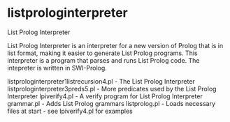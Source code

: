 # listprologinterpreter
List Prolog Interpreter

List Prolog Interpreter is an interpreter for a new version of Prolog that is in list format, making it easier to generate List Prolog programs.  This interpreter is a program that parses and runs List Prolog code.  The intepreter is written in SWI-Prolog.

listprologinterpreter1listrecursion4.pl - The List Prolog Interpreter
listprologinterpreter3preds5.pl - More predicates used by the List Prolog Interpreter
lpiverify4.pl - A verify program for List Prolog Interpreter
grammar.pl - Adds List Prolog grammars
listprolog.pl - Loads necessary files at start - see lpiverify4.pl for examples
